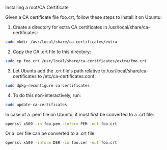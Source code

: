 Installing a root/CA Certificate

Given a CA certificate file foo.crt, follow these steps to install it on Ubuntu:

1. Create a directory for extra CA certificates in /usr/local/share/ca-certificates:
````bash
sudo mkdir /usr/local/share/ca-certificates/extra
````
2. Copy the CA .crt file to this directory:
````bash
sudo cp foo.crt /usr/local/share/ca-certificates/extra/foo.crt
````
3. Let Ubuntu add the .crt file's path relative to /usr/local/share/ca-certificates to /etc/ca-certificates.conf:
````bash
sudo dpkg-reconfigure ca-certificates
````
4. To do this non-interactively, run:
````bash
sudo update-ca-certificates
````
In case of a .pem file on Ubuntu, it must first be converted to a .crt file:
````bash
openssl x509 -in foo.pem -inform PEM -out foo.crt
````
Or a .cer file can be converted to a .crt file:
````bash
openssl x509 -inform DER -in foo.cer -out foo.crt
````